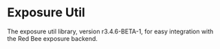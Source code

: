 # Exposure Util

The exposure util library, version r3.4.6-BETA-1, for easy integration with the Red Bee exposure backend.